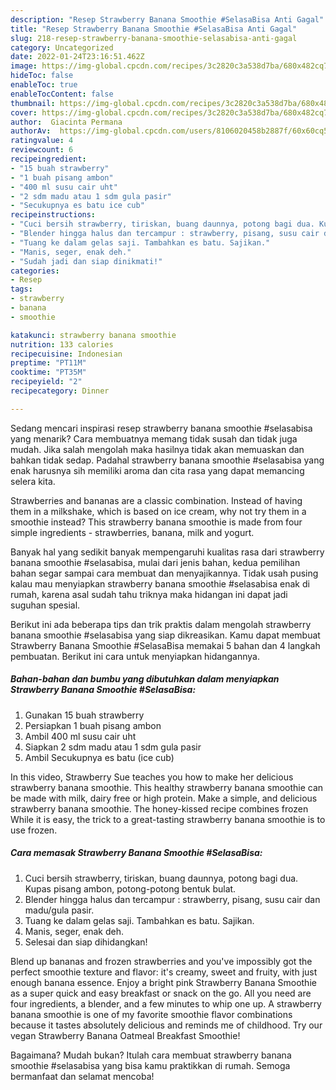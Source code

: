```yaml
---
description: "Resep Strawberry Banana Smoothie #SelasaBisa Anti Gagal"
title: "Resep Strawberry Banana Smoothie #SelasaBisa Anti Gagal"
slug: 218-resep-strawberry-banana-smoothie-selasabisa-anti-gagal
category: Uncategorized
date: 2022-01-24T23:16:51.462Z
image: https://img-global.cpcdn.com/recipes/3c2820c3a538d7ba/680x482cq70/strawberry-banana-smoothie-selasabisa-foto-resep-utama.jpg
hideToc: false
enableToc: true
enableTocContent: false
thumbnail: https://img-global.cpcdn.com/recipes/3c2820c3a538d7ba/680x482cq70/strawberry-banana-smoothie-selasabisa-foto-resep-utama.jpg
cover: https://img-global.cpcdn.com/recipes/3c2820c3a538d7ba/680x482cq70/strawberry-banana-smoothie-selasabisa-foto-resep-utama.jpg
author:  Giacinta Permana
authorAv:  https://img-global.cpcdn.com/users/8106020458b2887f/60x60cq50/avatar.jpg
ratingvalue: 4
reviewcount: 6
recipeingredient:
- "15 buah strawberry"
- "1 buah pisang ambon"
- "400 ml susu cair uht"
- "2 sdm madu atau 1 sdm gula pasir"
- "Secukupnya es batu ice cub"
recipeinstructions:
- "Cuci bersih strawberry, tiriskan, buang daunnya, potong bagi dua. Kupas pisang ambon, potong-potong bentuk bulat."
- "Blender hingga halus dan tercampur : strawberry, pisang, susu cair dan madu/gula pasir."
- "Tuang ke dalam gelas saji. Tambahkan es batu. Sajikan."
- "Manis, seger, enak deh."
- "Sudah jadi dan siap dinikmati!"
categories:
- Resep
tags:
- strawberry
- banana
- smoothie

katakunci: strawberry banana smoothie 
nutrition: 133 calories
recipecuisine: Indonesian
preptime: "PT11M"
cooktime: "PT35M"
recipeyield: "2"
recipecategory: Dinner

---
```



Sedang mencari inspirasi resep strawberry banana smoothie #selasabisa yang menarik? Cara membuatnya memang tidak susah dan tidak juga mudah. Jika salah mengolah maka hasilnya tidak akan memuaskan dan bahkan tidak sedap. Padahal strawberry banana smoothie #selasabisa yang enak harusnya sih memiliki aroma dan cita rasa yang dapat memancing selera kita.


Strawberries and bananas are a classic combination. Instead of having them in a milkshake, which is based on ice cream, why not try them in a smoothie instead? This strawberry banana smoothie is made from four simple ingredients - strawberries, banana, milk and yogurt.

Banyak hal yang sedikit banyak mempengaruhi kualitas rasa dari strawberry banana smoothie #selasabisa, mulai dari jenis bahan, kedua pemilihan bahan segar sampai cara membuat dan menyajikannya. Tidak usah pusing kalau mau menyiapkan strawberry banana smoothie #selasabisa enak di rumah, karena asal sudah tahu triknya maka hidangan ini dapat jadi suguhan spesial.


Berikut ini ada beberapa tips dan trik praktis dalam mengolah strawberry banana smoothie #selasabisa yang siap dikreasikan. Kamu dapat membuat Strawberry Banana Smoothie #SelasaBisa memakai 5 bahan dan 4 langkah pembuatan. Berikut ini cara untuk menyiapkan hidangannya.

<!--inarticleads1-->

##### Bahan-bahan dan bumbu yang dibutuhkan dalam menyiapkan Strawberry Banana Smoothie #SelasaBisa:

1. Gunakan 15 buah strawberry
1. Persiapkan 1 buah pisang ambon
1. Ambil 400 ml susu cair uht
1. Siapkan 2 sdm madu atau 1 sdm gula pasir
1. Ambil Secukupnya es batu (ice cub)


In this video, Strawberry Sue teaches you how to make her delicious strawberry banana smoothie. This healthy strawberry banana smoothie can be made with milk, dairy free or high protein. Make a simple, and delicious strawberry banana smoothie. The honey-kissed recipe combines frozen While it is easy, the trick to a great-tasting strawberry banana smoothie is to use frozen. 

<!--inarticleads2-->

##### Cara memasak Strawberry Banana Smoothie #SelasaBisa:

1. Cuci bersih strawberry, tiriskan, buang daunnya, potong bagi dua. Kupas pisang ambon, potong-potong bentuk bulat.
1. Blender hingga halus dan tercampur : strawberry, pisang, susu cair dan madu/gula pasir.
1. Tuang ke dalam gelas saji. Tambahkan es batu. Sajikan.
1. Manis, seger, enak deh.
1. Selesai dan siap dihidangkan!

Blend up bananas and frozen strawberries and you&#39;ve impossibly got the perfect smoothie texture and flavor: it&#39;s creamy, sweet and fruity, with just enough banana essence. Enjoy a bright pink Strawberry Banana Smoothie as a super quick and easy breakfast or snack on the go. All you need are four ingredients, a blender, and a few minutes to whip one up. A strawberry banana smoothie is one of my favorite smoothie flavor combinations because it tastes absolutely delicious and reminds me of childhood. Try our vegan Strawberry Banana Oatmeal Breakfast Smoothie! 

Bagaimana? Mudah bukan? Itulah cara membuat strawberry banana smoothie #selasabisa yang bisa kamu praktikkan di rumah. Semoga bermanfaat dan selamat mencoba!
